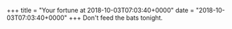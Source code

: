 +++
title = "Your fortune at 2018-10-03T07:03:40+0000"
date = "2018-10-03T07:03:40+0000"
+++
Don't feed the bats tonight.  
